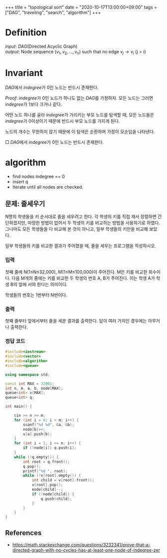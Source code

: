 +++
title = "topological sort"
date = "2020-10-17T13:00:00+09:00"
tags = ["DAG", "traveling", "search", "algorithm"]
+++

# Definition
$input$: $DAG(\text{Directed Acyclic Graph})$<br>
$output$: Node sequence $(v_1, v_2, ... , v_n)$ such that no edge $v_j \to v_i$ (j > i)

# Invariant
$DAG$에서 $indegree$가 0인 노드는 반드시 존재한다.

$Proof$:
$indegree$가 0인 노드가 하나도 없는 $DAG$를 가정하자. 모든 노드는 그러면 $indegree$가 1보다 크거나 같다.

어떤 노드 하나를 골라 $indegree$가 가리키는 부모 노드를 탐색할 때,
모든 노드들은 $indegree$가 0이상이기 때문에 반드시 부모 노드를 가지게 된다.

노드의 개수는 무한하지 않기 때문에 이 탐색은 순환하며 가정이 모순임을 나타낸다.

$\Box$ $DAG$에서 $indegree$가 0인 노드는 반드시 존재한다.

# algorithm
- find nodes indegree == 0
- insert q
- Iterate until all nodes are checked.

## 문제: 줄세우기
N명의 학생들을 키 순서대로 줄을 세우려고 한다. 각 학생의 키를 직접 재서 정렬하면 간단하겠지만, 마땅한 방법이 없어서 두 학생의 키를 비교하는 방법을 사용하기로 하였다. 그나마도 모든 학생들을 다 비교해 본 것이 아니고, 일부 학생들의 키만을 비교해 보았다.

일부 학생들의 키를 비교한 결과가 주어졌을 때, 줄을 세우는 프로그램을 작성하시오.


### 입력
첫째 줄에 N(1≤N≤32,000), M(1≤M≤100,000)이 주어진다. M은 키를 비교한 회수이다. 다음 M개의 줄에는 키를 비교한 두 학생의 번호 A, B가 주어진다. 이는 학생 A가 학생 B의 앞에 서야 한다는 의미이다.

학생들의 번호는 1번부터 N번이다.

### 출력
첫째 줄부터 앞에서부터 줄을 세운 결과를 출력한다. 답이 여러 가지인 경우에는 아무거나 출력한다.

### 정답 코드
```cpp
#include<iostream>
#include<vector>
#include<algorithm>
#include<queue>

using namespace std;

const int MAX = 32001;
int n, m, a, b, node[MAX];
queue<int> v[MAX];
queue<int> q;

int main() {

	cin >> n >> m;
	for (int i = 0; i < m; i++) {
		scanf("%d %d", &a, &b);
		node[b]++;
		v[a].push(b);
	}
	for (int i = 1; i <= n; i++) {
		if (!node[i]) q.push(i);
	}
	while (!q.empty()) {
		int root = q.front();
		q.pop();
		printf("%d ", root);
		while (!v[root].empty()) {
			int child = v[root].front();
			v[root].pop();
			node[child]--;
			if (!node[child]) {
				q.push(child);
			}
		}
	}
}
```

## References
- https://math.stackexchange.com/questions/3232341/prove-that-a-directed-graph-with-no-cycles-has-at-least-one-node-of-indegree-zer 